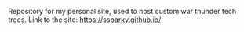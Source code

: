 Repository for my personal site, used to host custom war thunder tech trees.
Link to the site: https://ssparky.github.io/
